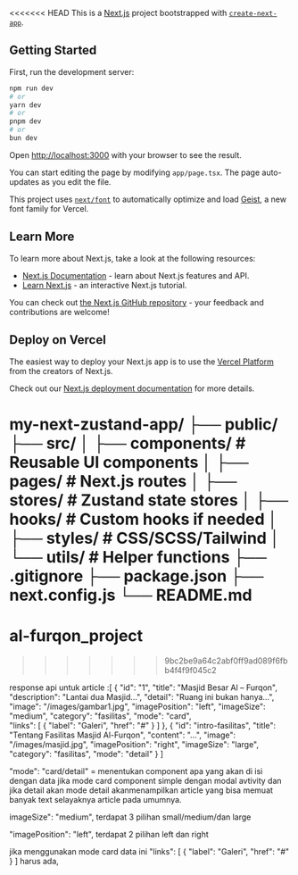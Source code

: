 <<<<<<< HEAD
This is a [Next.js](https://nextjs.org) project bootstrapped with [`create-next-app`](https://nextjs.org/docs/app/api-reference/cli/create-next-app).

## Getting Started

First, run the development server:

```bash
npm run dev
# or
yarn dev
# or
pnpm dev
# or
bun dev
```

Open [http://localhost:3000](http://localhost:3000) with your browser to see the result.

You can start editing the page by modifying `app/page.tsx`. The page auto-updates as you edit the file.

This project uses [`next/font`](https://nextjs.org/docs/app/building-your-application/optimizing/fonts) to automatically optimize and load [Geist](https://vercel.com/font), a new font family for Vercel.

## Learn More

To learn more about Next.js, take a look at the following resources:

- [Next.js Documentation](https://nextjs.org/docs) - learn about Next.js features and API.
- [Learn Next.js](https://nextjs.org/learn) - an interactive Next.js tutorial.

You can check out [the Next.js GitHub repository](https://github.com/vercel/next.js) - your feedback and contributions are welcome!

## Deploy on Vercel

The easiest way to deploy your Next.js app is to use the [Vercel Platform](https://vercel.com/new?utm_medium=default-template&filter=next.js&utm_source=create-next-app&utm_campaign=create-next-app-readme) from the creators of Next.js.

Check out our [Next.js deployment documentation](https://nextjs.org/docs/app/building-your-application/deploying) for more details.


my-next-zustand-app/
├── public/
├── src/
│   ├── components/         # Reusable UI components
│   ├── pages/              # Next.js routes
│   ├── stores/             # Zustand state stores
│   ├── hooks/              # Custom hooks if needed
│   ├── styles/             # CSS/SCSS/Tailwind
│   └── utils/              # Helper functions
├── .gitignore
├── package.json
├── next.config.js
└── README.md
=======
# al-furqon_project
>>>>>>> 9bc2be9a64c2abf0ff9ad089f6fbb4f4f9f045c2



response api untuk article :[
  {
    "id": "1",
    "title": "Masjid Besar Al – Furqon",
    "description": "Lantai dua Masjid...",
    "detail": "Ruang ini bukan hanya...",
    "image": "/images/gambar1.jpg",
    "imagePosition": "left",
    "imageSize": "medium",
    "category": "fasilitas",
    "mode": "card",  
    "links": [
      { "label": "Galeri", "href": "#" }
    ]
  },
  {
    "id": "intro-fasilitas",
    "title": "Tentang Fasilitas Masjid Al-Furqon",
    "content": "...",
    "image": "/images/masjid.jpg",
    "imagePosition": "right",
    "imageSize": "large",
    "category": "fasilitas",
    "mode": "detail"
  }
]

"mode": "card/detail" = menentukan component apa yang akan di isi dengan data jika mode card component simple dengan modal avtivity dan jika detail akan mode detail akanmenampilkan article yang bisa memuat banyak text selayaknya article pada umumnya.

imageSize": "medium", terdapat 3 pilihan small/medium/dan large

 "imagePosition": "left", terdapat 2 pilihan left dan right 

jika menggunakan mode card data ini  "links": [
      { "label": "Galeri", "href": "#" }
    ] harus ada, 
